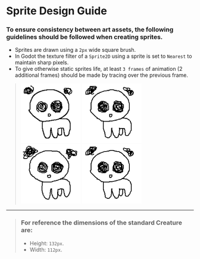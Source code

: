 # **Sprite Design Guide**

### To ensure consistency between art assets, the following guidelines should be followed when creating sprites.

- Sprites are drawn using a `2px` wide square brush.
- In Godot the texture filter of a `Sprite2D` using a sprite is set to `Nearest` to maintain sharp pixels.
- To give otherwise static sprites life, at least `3 frames` of animation (2 additional frames) should be made by tracing over the previous frame.

> <img src="../godot_game/images/creature_sprites/confused-0.png" width=160px/>
> <img src="../godot_game/images/creature_sprites/confused-1.png" width=160px/>
> <img src="../godot_game/images/creature_sprites/confused-2.png" width=160px/>
><img src="animation_example.gif" width=160px/>

***

> ### For reference the dimensions of the standard Creature are:
> - Height: `132px`.
> - Width: `112px`.

